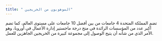 ```yaml
---
title: " الموهوبون من الخريجين"
---
```

تضم المملكة المتحدة 4 جامعات من بين أفضل 10 جامعات على مستوى العالم، كما تضم أكبر عدد من المؤسسات الرائدة في منح درجة ماجستير إدارة الأعمال في أوروبا، وهو الأمر الذي من شأنه أن يتيح الوصول إلى مجموعة كبيرة من الخريجين الجاهزين للعمل.
